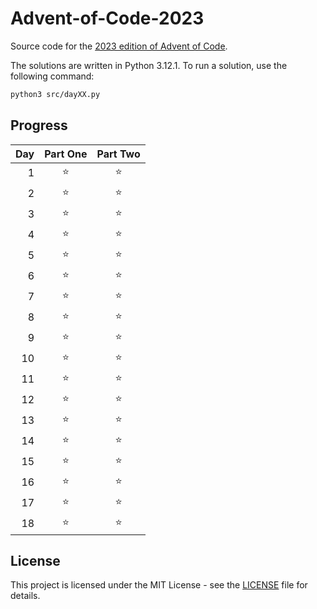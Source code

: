 # Advent-of-Code-2023

Source code for the [2023 edition of Advent of Code](https://adventofcode.com/2023).

The solutions are written in Python 3.12.1. To run a solution, use the following command:

```bash
python3 src/dayXX.py
```

## Progress

| Day | Part One | Part Two |
|----:|:--------:|:--------:|
|  1  |    ⭐    |    ⭐    |
|  2  |    ⭐    |    ⭐    |
|  3  |    ⭐    |    ⭐    |
|  4  |    ⭐    |    ⭐    |
|  5  |    ⭐    |    ⭐    |
|  6  |    ⭐    |    ⭐    |
|  7  |    ⭐    |    ⭐    |
|  8  |    ⭐    |    ⭐    |
|  9  |    ⭐    |    ⭐    |
|  10 |    ⭐    |    ⭐    |
|  11 |    ⭐    |    ⭐    |
|  12 |    ⭐    |    ⭐    |
|  13 |    ⭐    |    ⭐    |
|  14 |    ⭐    |    ⭐    |
|  15 |    ⭐    |    ⭐    |
|  16 |    ⭐    |    ⭐    |
|  17 |    ⭐    |    ⭐    |
|  18 |    ⭐    |    ⭐    |

## License

This project is licensed under the MIT License - see the [LICENSE](LICENSE) file for details.
